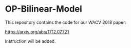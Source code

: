 # OP-Bilinear-Model

This repository contains the code for our WACV 2018 paper:

https://arxiv.org/abs/1712.07721

Instruction will be added.
